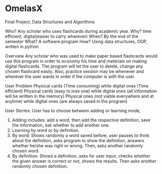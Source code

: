# OmelasX
Final Project, Data Structures and Algorithms

Who? Any scholar who uses flashcards during academic year.
Why? time efficient, digital(easier to carry wherever)
When? By the end of the semester
What? A software program
How? Using data structures, OOP, written in python

Overview
Any scholar who was used to make paper based flashcards would use this program in order to economy his time and materials on making digital flashcards. The program will let the user to delete, change any chosen flashcard easily. Also, practice session may be whenever and wherever the user wants in order if the computer is with the user.


User Problem
Physical cards (Time consuming) while digital ones (Time efficient)
Physical cards (easy to lose one) while digital ones (all information will be written in the memory)
Physical ones (not viable everywhere and at anytime) while digital ones (are always saved in the program)

User Stories:
User has to choose between adding or learning mode,
1. Adding includes: add a word, then add the respective definition, save the information, ask whether to add another one.
1. Learning by word or by definition.
2. By word: Shows randomly a word saved before, user pauses to think about the definition, asks program to show the definition, answers whether he/she was right or wrong. Then, asks another randomly chosen word.
3. By definition: Shows a definition, asks for user input, checks whether the given answer is correct or not, shows the results. Then asks another randomly chosen definition. 
